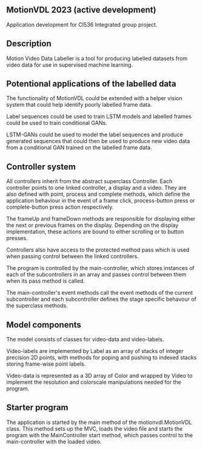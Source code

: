 MotionVDL 2023 (active development)
-

Application development for CI536 Integrated group project.




Description
-

Motion Video Data Labeller is a tool for producing labelled
datasets from video data for use in supervised machine learning.




Potentional applications of the labelled data
-

The functionality of MotionVDL could be extended with 
a helper vision system that could help identify poorly 
labelled frame data.

Label sequences could be used to train LSTM models and 
labelled frames could be used to train conditional GANs.

LSTM-GANs could be used to model the label sequences and 
produce generated sequences that could then be used to 
produce new video data from a conditional GAN trained on 
the labelled frame data.




Controller system
-

All controllers inherit from the abstract superclass Controller. 
Each controller points to one linked controller, a display and 
a video. They are also defined with point, process and complete 
methods, which define the application behaviour in the event of 
a frame click, process-button press or complete-button press 
action respectively.

The frameUp and frameDown methods are responsible for displaying 
either the next or previous frames on the display. Depending on 
the display implementation, these actions are bound to either 
scrolling or to button presses.

Controllers also have access to the protected method pass which 
is used when passing control between the linked controllers.

The program is controlled by the main-controller, which stores 
instances of each of the subcontrollers in an array and passes 
control between them when its pass method is called. 

The main-controller's event methods call the event methods of 
the current subcontroller and each subcontroller defines the 
stage specific behavour of the superclass methods.




Model components
-

The model consists of classes for video-data and video-labels.

Video-labels are implemented by Label as an array of stacks of 
integer precision 2D points, with methods for poping and pushing 
to indexed stacks storing frame-wise point labels.

Video-data is represented as a 3D array of Color and wrapped by 
Video to implement the resolution and colorscale manipulations 
needed for the program.




Starter program
-

The application is started by the main method of the motionvdl.MotionVDL
class. This method sets up the MVC, loads the video file and starts 
the program with the MainController start method, which passes control
to the main-controller with the loaded video.

